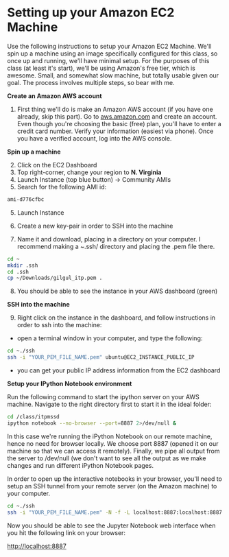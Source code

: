 # Setting up your Amazon EC2 Machine

Use the following instructions to setup your Amazon EC2 Machine. We'll spin up a machine using an image specifically configured for this class, so once up and running, we'll have minimal setup. For the purposes of this class (at least it's start), we'll be using Amazon's free tier, which is awesome. Small, and somewhat slow machine, but totally usable given our goal. The process involves multiple steps, so bear with me.

**Create an Amazon AWS account**

1. First thing we'll do is make an Amazon AWS account (if you have one already, skip this part). Go to [aws.amazon.com] and create an account. Even though you're choosing the basic (free) plan, you'll have to enter a credit card number. Verify your information (easiest via phone). Once you have a verified account, log into the AWS console.

**Spin up a machine**

2. Click on the EC2 Dashboard 
3. Top right-corner, change your region to **N. Virginia**
4. Launch Instance (top blue button) -> Community AMIs
5. Search for the following AMI id:
```sh
ami-d776cfbc
```


5. Launch Instance

6. Create a new key-pair in order to SSH into the machine

7. Name it and download, placing in a directory on your computer. I recommend making a ~.ssh/ directory and placing the .pem file there.
```sh
cd ~
mkdir .ssh
cd .ssh
cp ~/Downloads/gilgul_itp.pem .
```

8. You should be able to see the instance in your AWS dashboard (green)

**SSH into the machine** 

9. Right click on the instance in the dashboard, and follow instructions in order to ssh into the machine:

- open a terminal window in your computer, and type the following:
```sh
cd ~./ssh
ssh -i "YOUR_PEM_FILE_NAME.pem" ubuntu@EC2_INSTANCE_PUBLIC_IP
```
- you can get your public IP address information from the EC2 dashboard

**Setup your IPython Notebook environment**

Run the following command to start the ipython server on your AWS machine. Navigate to the right directory first to start it in the ideal folder:
```sh
cd /class/itpmssd
ipython notebook --no-browser --port=8887 2>/dev/null &
```

In this case we're running the iPython Notebook on our remote machine, hence no need for browser locally. We choose port 8887 (opened it on our machine so that we can access it remotely). Finally, we pipe all output from the server to /dev/null (we don't want to see all the output as we make changes and run different iPython Notebook pages.

In order to open up the interactive notebooks in your browser, you'll need to setup an SSH tunnel from your remote server (on the Amazon machine) to your computer.

```sh
cd ~./ssh
ssh -i "YOUR_PEM_FILE_NAME.pem" -N -f -L localhost:8887:localhost:8887 ubuntu@EC2_INSTANCE_PUBLIC_IP
```

Now you should be able to see the Jupyter Notebook web interface when you hit the following link on your browser:

[http://localhost:8887]






[aws.amazon.com]:http://aws.amazon.com
[http://localhost:8887]:http://localhost:8887/tree

